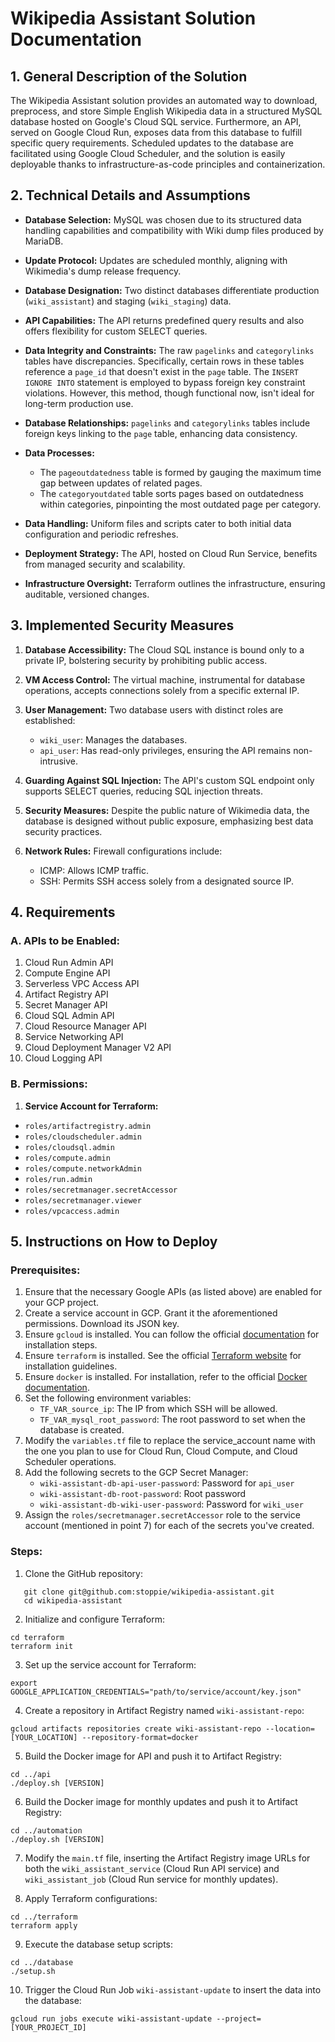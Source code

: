 # Wikipedia Assistant Solution Documentation

## 1. General Description of the Solution

The Wikipedia Assistant solution provides an automated way to download, preprocess, and store Simple English Wikipedia data in a structured MySQL database hosted on Google's Cloud SQL service. Furthermore, an API, served on Google Cloud Run, exposes data from this database to fulfill specific query requirements. Scheduled updates to the database are facilitated using Google Cloud Scheduler, and the solution is easily deployable thanks to infrastructure-as-code principles and containerization.

## 2. Technical Details and Assumptions

- **Database Selection:** MySQL was chosen due to its structured data handling capabilities and compatibility with Wiki dump files produced by MariaDB.
  
- **Update Protocol:** Updates are scheduled monthly, aligning with Wikimedia's dump release frequency.

- **Database Designation:** Two distinct databases differentiate production (`wiki_assistant`) and staging (`wiki_staging`) data.

- **API Capabilities:** The API returns predefined query results and also offers flexibility for custom SELECT queries.

- **Data Integrity and Constraints:** The raw `pagelinks` and `categorylinks` tables have discrepancies. Specifically, certain rows in these tables reference a `page_id` that doesn't exist in the `page` table. The `INSERT IGNORE INTO` statement is employed to bypass foreign key constraint violations. However, this method, though functional now, isn't ideal for long-term production use.

- **Database Relationships:** `pagelinks` and `categorylinks` tables include foreign keys linking to the `page` table, enhancing data consistency.

- **Data Processes:** 
  * The `pageoutdatedness` table is formed by gauging the maximum time gap between updates of related pages.
  * The `categoryoutdated` table sorts pages based on outdatedness within categories, pinpointing the most outdated page per category.

- **Data Handling:** Uniform files and scripts cater to both initial data configuration and periodic refreshes.

- **Deployment Strategy:** The API, hosted on Cloud Run Service, benefits from managed security and scalability.

- **Infrastructure Oversight:** Terraform outlines the infrastructure, ensuring auditable, versioned changes.

## 3. Implemented Security Measures

1. **Database Accessibility:** The Cloud SQL instance is bound only to a private IP, bolstering security by prohibiting public access.
  
2. **VM Access Control:** The virtual machine, instrumental for database operations, accepts connections solely from a specific external IP.

3. **User Management:** Two database users with distinct roles are established:
   - `wiki_user`: Manages the databases.
   - `api_user`: Has read-only privileges, ensuring the API remains non-intrusive.

4. **Guarding Against SQL Injection:** The API's custom SQL endpoint only supports SELECT queries, reducing SQL injection threats.

5. **Security Measures:** Despite the public nature of Wikimedia data, the database is designed without public exposure, emphasizing best data security practices.

6. **Network Rules:** Firewall configurations include:
   * ICMP: Allows ICMP traffic.
   * SSH: Permits SSH access solely from a designated source IP.

## 4. Requirements

### A. APIs to be Enabled:

1. Cloud Run Admin API
2. Compute Engine API
3. Serverless VPC Access API
4. Artifact Registry API	
5. Secret Manager API
6. Cloud SQL Admin API
7. Cloud Resource Manager API
8. Service Networking API
9. Cloud Deployment Manager V2 API
10. Cloud Logging API

### B. Permissions:

1. **Service Account for Terraform:**
- `roles/artifactregistry.admin`
- `roles/cloudscheduler.admin`
- `roles/cloudsql.admin`
- `roles/compute.admin`
- `roles/compute.networkAdmin`
- `roles/run.admin`
- `roles/secretmanager.secretAccessor`
- `roles/secretmanager.viewer`
- `roles/vpcaccess.admin`

## 5. Instructions on How to Deploy

### Prerequisites:

1. Ensure that the necessary Google APIs (as listed above) are enabled for your GCP project.
2. Create a service account in GCP. Grant it the aforementioned permissions. Download its JSON key.
3. Ensure `gcloud` is installed. You can follow the official [documentation](https://cloud.google.com/sdk/docs/install) for installation steps.
4. Ensure `terraform` is installed. See the official [Terraform website](https://learn.hashicorp.com/tutorials/terraform/install-cli) for installation guidelines.
5. Ensure `docker` is installed. For installation, refer to the official [Docker documentation](https://docs.docker.com/get-docker/).
6. Set the following environment variables:
   - `TF_VAR_source_ip`: The IP from which SSH will be allowed.
   - `TF_VAR_mysql_root_password`: The root password to set when the database is created.
7. Modify the `variables.tf` file to replace the service_account name with the one you plan to use for Cloud Run, Cloud Compute, and Cloud Scheduler operations.
8. Add the following secrets to the GCP Secret Manager:
   - `wiki-assistant-db-api-user-password`: Password for `api_user`
   - `wiki-assistant-db-root-password`: Root password
   - `wiki-assistant-db-wiki-user-password`: Password for `wiki_user`
9. Assign the `roles/secretmanager.secretAccessor` role to the service account (mentioned in point 7) for each of the secrets you've created.

### Steps:

1. Clone the GitHub repository:
```
   git clone git@github.com:stoppie/wikipedia-assistant.git
   cd wikipedia-assistant
```

2. Initialize and configure Terraform:
```
cd terraform
terraform init
```

3. Set up the service account for Terraform:
```
export GOOGLE_APPLICATION_CREDENTIALS="path/to/service/account/key.json"
```

4. Create a repository in Artifact Registry named `wiki-assistant-repo`:
```
gcloud artifacts repositories create wiki-assistant-repo --location=[YOUR_LOCATION] --repository-format=docker
```

5. Build the Docker image for API and push it to Artifact Registry:
```
cd ../api
./deploy.sh [VERSION]
```

6. Build the Docker image for monthly updates and push it to Artifact Registry:
```
cd ../automation
./deploy.sh [VERSION]
```

7. Modify the `main.tf` file, inserting the Artifact Registry image URLs for both the `wiki_assistant_service` (Cloud Run API service) and `wiki_assistant_job` (Cloud Run service for monthly updates).

8. Apply Terraform configurations:
```
cd ../terraform
terraform apply
```

9. Execute the database setup scripts:
```
cd ../database
./setup.sh
```

10. Trigger the Cloud Run Job `wiki-assistant-update` to insert the data into the database:
```
gcloud run jobs execute wiki-assistant-update --project=[YOUR_PROJECT_ID]
```

